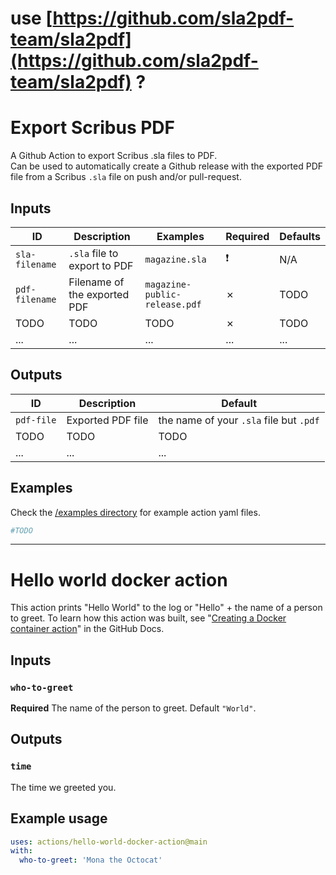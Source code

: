 # use [https://github.com/sla2pdf-team/sla2pdf](https://github.com/sla2pdf-team/sla2pdf) ?  

# Export Scribus PDF
A Github Action to export Scribus .sla files to PDF.  
Can be used to automatically create a Github release with the exported PDF file from a Scribus `.sla` file on push and/or pull-request.

## Inputs

| ID             | Description                                          | Examples                      | Required | Defaults          |
| -------------- | ---------------------------------------------------- | ----------------------------- | -------- | ----------------- |
| `sla-filename` | `.sla` file to export to PDF                         | `magazine.sla`                | ❗       | N/A               |
| `pdf-filename` | Filename of the exported PDF                         | `magazine-public-release.pdf` | &cross;  | TODO              |
|TODO|TODO|TODO|&cross;|TODO|
|...|...|...|...|...|

## Outputs

| ID             | Description                  | Default                                 |
| -------------- | ---------------------------- | --------------------------------------- |
| `pdf-file`     | Exported PDF file            | the name of your `.sla` file but `.pdf` |
|TODO|TODO|TODO|
|...|...|...|

## Examples
Check the [/examples directory](/examples) for example action yaml files.

```yaml
#TODO
```

-------------------

# Hello world docker action

This action prints "Hello World" to the log or "Hello" + the name of a person to greet. To learn how this action was built, see "[Creating a Docker container action](https://docs.github.com/en/actions/creating-actions/creating-a-docker-container-action)" in the GitHub Docs.

## Inputs

### `who-to-greet`

**Required** The name of the person to greet. Default `"World"`.

## Outputs

### `time`

The time we greeted you.

## Example usage

```yaml
uses: actions/hello-world-docker-action@main
with:
  who-to-greet: 'Mona the Octocat'
```
